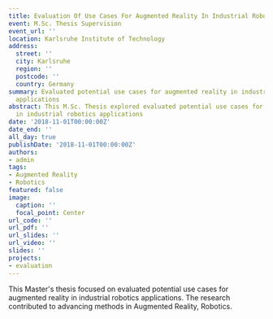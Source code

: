 ```yaml
---
title: Evaluation Of Use Cases For Augmented Reality In Industrial Robotics
event: M.Sc. Thesis Supervision
event_url: ''
location: Karlsruhe Institute of Technology
address:
  street: ''
  city: Karlsruhe
  region: ''
  postcode: ''
  country: Germany
summary: Evaluated potential use cases for augmented reality in industrial robotics
  applications
abstract: This M.Sc. Thesis explored evaluated potential use cases for augmented reality
  in industrial robotics applications
date: '2018-11-01T00:00:00Z'
date_end: ''
all_day: true
publishDate: '2018-11-01T00:00:00Z'
authors:
- admin
tags:
- Augmented Reality
- Robotics
featured: false
image:
  caption: ''
  focal_point: Center
url_code: ''
url_pdf: ''
url_slides: ''
url_video: ''
slides: ''
projects:
- evaluation
---
```


This Master's thesis focused on evaluated potential use cases for augmented reality in industrial robotics applications. The research contributed to advancing methods in Augmented Reality, Robotics.